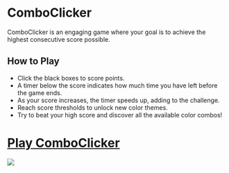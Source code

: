 # ComboClicker

ComboClicker is an engaging game where your goal is to achieve the highest consecutive score possible.

## How to Play
- Click the black boxes to score points.
- A timer below the score indicates how much time you have left before the game ends.
- As your score increases, the timer speeds up, adding to the challenge.
- Reach score thresholds to unlock new color themes.
- Try to beat your high score and discover all the available color combos!

# [**Play ComboClicker**](https://kvnok.github.io/ComboClicker/)
![](midgame_trimmed.gif)
